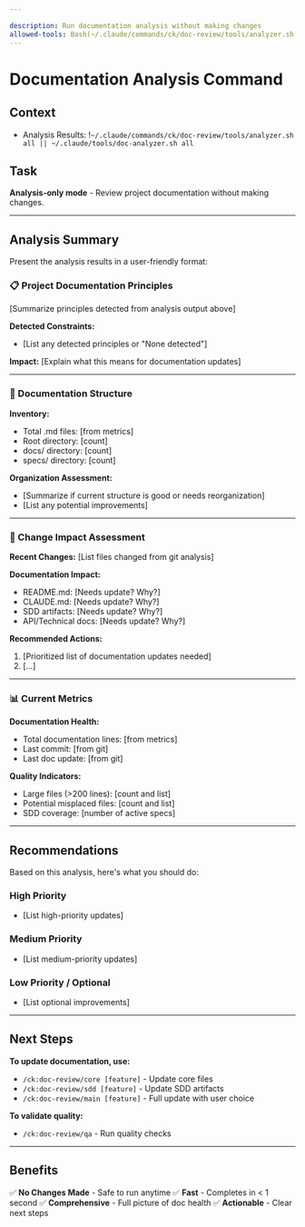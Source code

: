 ```yaml
---

description: Run documentation analysis without making changes
allowed-tools: Bash(~/.claude/commands/ck/doc-review/tools/analyzer.sh:*), Bash(~/.claude/tools/doc-analyzer.sh:*)
---
```


# Documentation Analysis Command

## Context

- Analysis Results:
  !`~/.claude/commands/ck/doc-review/tools/analyzer.sh all || ~/.claude/tools/doc-analyzer.sh all`

## Task

**Analysis-only mode** - Review project documentation without making changes.

---

## Analysis Summary

Present the analysis results in a user-friendly format:

### 📋 Project Documentation Principles

[Summarize principles detected from analysis output above]

**Detected Constraints:**

- [List any detected principles or "None detected"]

**Impact:** [Explain what this means for documentation updates]

---

### 📁 Documentation Structure

**Inventory:**

- Total .md files: [from metrics]
- Root directory: [count]
- docs/ directory: [count]
- specs/ directory: [count]

**Organization Assessment:**

- [Summarize if current structure is good or needs reorganization]
- [List any potential improvements]

---

### 🎯 Change Impact Assessment

**Recent Changes:**
[List files changed from git analysis]

**Documentation Impact:**

- README.md: [Needs update? Why?]
- CLAUDE.md: [Needs update? Why?]
- SDD artifacts: [Needs update? Why?]
- API/Technical docs: [Needs update? Why?]

**Recommended Actions:**

1. [Prioritized list of documentation updates needed]
2. [...]

---

### 📊 Current Metrics

**Documentation Health:**

- Total documentation lines: [from metrics]
- Last commit: [from git]
- Last doc update: [from git]

**Quality Indicators:**

- Large files (>200 lines): [count and list]
- Potential misplaced files: [count and list]
- SDD coverage: [number of active specs]

---

## Recommendations

Based on this analysis, here's what you should do:

### High Priority

- [List high-priority updates]

### Medium Priority

- [List medium-priority updates]

### Low Priority / Optional

- [List optional improvements]

---

## Next Steps

**To update documentation, use:**

- `/ck:doc-review/core [feature]` - Update core files
- `/ck:doc-review/sdd [feature]` - Update SDD artifacts
- `/ck:doc-review/main [feature]` - Full update with user choice

**To validate quality:**

- `/ck:doc-review/qa` - Run quality checks

---

## Benefits

✅ **No Changes Made** - Safe to run anytime
✅ **Fast** - Completes in < 1 second
✅ **Comprehensive** - Full picture of doc health
✅ **Actionable** - Clear next steps
